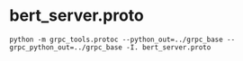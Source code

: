 # bert_server.proto 

```shell script
python -m grpc_tools.protoc --python_out=../grpc_base --grpc_python_out=../grpc_base -I. bert_server.proto
```